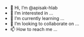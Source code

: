 - 👋 Hi, I’m @apisak-hlab
- 👀 I’m interested in ...
- 🌱 I’m currently learning ...
- 💞️ I’m looking to collaborate on ...
- 📫 How to reach me ...

<!---
apisak-hlab/apisak-hlab is a ✨ special ✨ repository because its `README.md` (this file) appears on your GitHub profile.
You can click the Preview link to take a look at your changes.
--->
